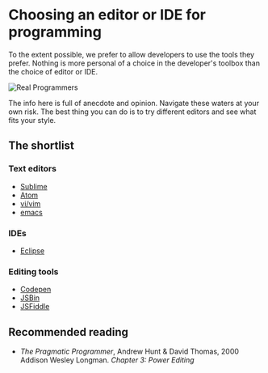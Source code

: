 # Choosing an editor or IDE for programming

To the extent possible, we prefer to allow developers to use the tools they prefer. Nothing is more personal of a choice in the developer's toolbox than the choice of editor or IDE.

![Real Programmers](https://imgs.xkcd.com/comics/real_programmers.png)

The info here is full of anecdote and opinion. Navigate these waters at your own risk. The best thing you can do is to try different editors and see what fits your style.

## The shortlist

### Text editors

 * [Sublime](https://www.sublimetext.com/3)
 * [Atom](https://atom.io/)
 * [vi/vim](http://www.vim.org/download.php)
 * [emacs](https://www.gnu.org/software/emacs/download.html)

### IDEs

 * [Eclipse](https://eclipse.org/downloads/)

### Editing tools

 * [Codepen](http://codepen.io)
 * [JSBin](http://jsbin.com)
 * [JSFiddle](https://jsfiddle.net)

## Recommended reading

 * _The Pragmatic Programmer_, Andrew Hunt & David Thomas, 2000 Addison Wesley Longman. *Chapter 3: Power Editing*
